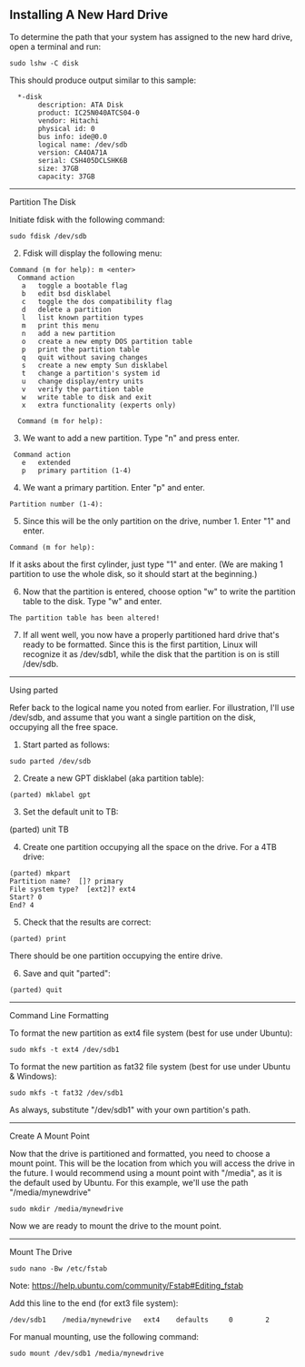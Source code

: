 ## Installing A New Hard Drive
To determine the path that your system has assigned to the new hard drive, open a terminal and run:

```
sudo lshw -C disk
```

This should produce output similar to this sample:

```
  *-disk
       description: ATA Disk
       product: IC25N040ATCS04-0
       vendor: Hitachi
       physical id: 0
       bus info: ide@0.0
       logical name: /dev/sdb
       version: CA4OA71A
       serial: CSH405DCLSHK6B
       size: 37GB
       capacity: 37GB
```

---

Partition The Disk


Initiate fdisk with the following command:

```
sudo fdisk /dev/sdb 
```

2) Fdisk will display the following menu:

```
Command (m for help): m <enter>
  Command action
   a   toggle a bootable flag
   b   edit bsd disklabel
   c   toggle the dos compatibility flag
   d   delete a partition
   l   list known partition types
   m   print this menu
   n   add a new partition
   o   create a new empty DOS partition table
   p   print the partition table
   q   quit without saving changes
   s   create a new empty Sun disklabel
   t   change a partition's system id
   u   change display/entry units
   v   verify the partition table
   w   write table to disk and exit
   x   extra functionality (experts only)

  Command (m for help):
```

3) We want to add a new partition. Type "n" and press enter.

```
 Command action
   e   extended
   p   primary partition (1-4)
```

4) We want a primary partition. Enter "p" and enter.

```
Partition number (1-4):
```

5) Since this will be the only partition on the drive, number 1. Enter "1" and enter.

```
Command (m for help):
```

If it asks about the first cylinder, just type "1" and enter. (We are making 1 partition to use the whole disk, so it should start at the beginning.)

6) Now that the partition is entered, choose option "w" to write the partition table to the disk. Type "w" and enter.

```
The partition table has been altered!
```

7) If all went well, you now have a properly partitioned hard drive that's ready to be formatted. Since this is the first partition, Linux will recognize it as /dev/sdb1, while the disk that the partition is on is still /dev/sdb.

---


Using parted


Refer back to the logical name you noted from earlier. For illustration, I'll use /dev/sdb, and assume that you want a single partition on the disk, occupying all the free space.

1) Start parted as follows:

```
sudo parted /dev/sdb
```

2) Create a new GPT disklabel (aka partition table):

```
(parted) mklabel gpt
```

3) Set the default unit to TB:

(parted) unit TB

4) Create one partition occupying all the space on the drive. For a 4TB drive:

```
(parted) mkpart
Partition name?  []? primary
File system type?  [ext2]? ext4
Start? 0
End? 4
```

5) Check that the results are correct:

```
(parted) print
```

There should be one partition occupying the entire drive.

6) Save and quit "parted":

```
(parted) quit
```

---


Command Line Formatting


To format the new partition as ext4 file system (best for use under Ubuntu):

```
sudo mkfs -t ext4 /dev/sdb1
```

To format the new partition as fat32 file system (best for use under Ubuntu & Windows):

```
sudo mkfs -t fat32 /dev/sdb1
```

As always, substitute "/dev/sdb1" with your own partition's path.


---


Create A Mount Point


Now that the drive is partitioned and formatted, you need to choose a mount point. This will be the location from which you will access the drive in the future. I would recommend using a mount point with "/media", as it is the default used by Ubuntu. For this example, we'll use the path "/media/mynewdrive"

```
sudo mkdir /media/mynewdrive
```

Now we are ready to mount the drive to the mount point.

  
---


Mount The Drive

```
sudo nano -Bw /etc/fstab
```

Note: https://help.ubuntu.com/community/Fstab#Editing_fstab

Add this line to the end (for ext3 file system):

```
/dev/sdb1    /media/mynewdrive   ext4    defaults     0        2
```

For manual mounting, use the following command:

```
sudo mount /dev/sdb1 /media/mynewdrive 
```